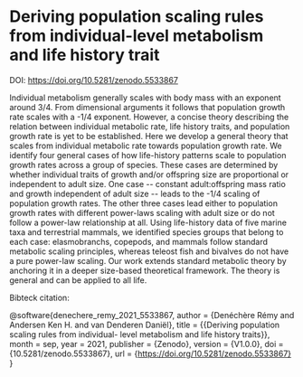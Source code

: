 # Deriving population scaling rules from individual-level metabolism and life history trait

DOI: https://doi.org/10.5281/zenodo.5533867

Individual metabolism generally scales with body mass with an exponent around 3/4. From dimensional arguments it follows that population growth rate scales with a -1/4 exponent. However, a concise theory describing the relation between individual metabolic rate, life history traits, and population growth rate is yet to be established. Here we develop a general theory that scales from individual metabolic rate towards population growth rate. We identify four general cases of how life-history patterns scale to population growth rates across a group of species. These cases are determined by whether individual traits of growth and/or offspring size are proportional or independent to adult size. One case -- constant adult:offspring mass ratio and growth independent of adult size -- leads to the -1/4 scaling of population growth rates. The other three cases lead either to population growth rates with different power-laws scaling with adult size or do not follow a power-law relationship at all. Using life-history data of five marine taxa and terrestrial mammals, we identified species groups that belong to each case: elasmobranchs, copepods, and mammals follow standard metabolic scaling principles, whereas teleost fish and bivalves do not have a pure power-law scaling. Our work extends standard metabolic theory by anchoring it in a deeper size-based theoretical framework. The theory is general and can be applied to all life.

Bibteck citation:

@software{denechere_remy_2021_5533867,
  author       = {Denéchère Rémy and
                  Andersen Ken H. and
                  van Denderen Daniël},
  title        = {{Deriving population scaling rules from individual- 
                   level metabolism and life history traits}},
  month        = sep,
  year         = 2021,
  publisher    = {Zenodo},
  version      = {V1.0.0},
  doi          = {10.5281/zenodo.5533867},
  url          = {https://doi.org/10.5281/zenodo.5533867}
}
